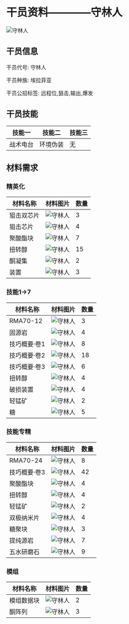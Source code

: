 # 干员资料————守林人

![守林人](./oprImages/守林人.png)

## 干员信息

干员代号: 守林人

干员种族: 埃拉菲亚

干员公招标签: 远程位,狙击,输出,爆发

## 干员技能

| 技能一       | 技能二   | 技能三 |
| ------------ | -------- | ------ |
| 战术电台 | 环境伪装 | 无 |

## 材料需求

### 精英化

| 材料名称      | 材料图片 | 数量  |
|---------|---------|-----|
| 狙击双芯片 | ![守林人](./matIcons/狙击双芯片.png)  |   3  |
| 狙击芯片 | ![守林人](./matIcons/狙击芯片.png)  |   4  |
| 聚酸酯块 | ![守林人](./matIcons/聚酸酯块.png)  |   7  |
| 扭转醇 | ![守林人](./matIcons/扭转醇.png)  |   15  |
| 酮凝集 | ![守林人](./matIcons/酮凝集.png)  |   2  |
| 装置 | ![守林人](./matIcons/装置.png)  |   3  |

### 技能1→7

| 材料名称      | 材料图片 | 数量  |
|---------|---------|-----|
| RMA70-12 | ![守林人](./matIcons/RMA70-12.png)  |   3  |
| 固源岩 | ![守林人](./matIcons/固源岩.png)  |   4  |
| 技巧概要·卷1 | ![守林人](./matIcons/技巧概要·卷1.png)  |   8  |
| 技巧概要·卷2 | ![守林人](./matIcons/技巧概要·卷2.png)  |   18  |
| 技巧概要·卷3 | ![守林人](./matIcons/技巧概要·卷3.png)  |   6  |
| 扭转醇 | ![守林人](./matIcons/扭转醇.png)  |   4  |
| 破损装置 | ![守林人](./matIcons/破损装置.png)  |   4  |
| 轻锰矿 | ![守林人](./matIcons/轻锰矿.png)  |   2  |
| 糖 | ![守林人](./matIcons/糖.png)  |   5  |

### 技能专精

| 材料名称      | 材料图片 | 数量  |
|---------|---------|-----|
| RMA70-24 | ![守林人](./matIcons/RMA70-24.png)  |   8  |
| 技巧概要·卷3 | ![守林人](./matIcons/技巧概要·卷3.png)  |   42  |
| 聚酸酯块 | ![守林人](./matIcons/聚酸酯块.png)  |   4  |
| 扭转醇 | ![守林人](./matIcons/扭转醇.png)  |   4  |
| 轻锰矿 | ![守林人](./matIcons/轻锰矿.png)  |   2  |
| 双极纳米片 | ![守林人](./matIcons/双极纳米片.png)  |   4  |
| 糖聚块 | ![守林人](./matIcons/糖聚块.png)  |   3  |
| 提纯源岩 | ![守林人](./matIcons/提纯源岩.png)  |   7  |
| 五水研磨石 | ![守林人](./matIcons/五水研磨石.png)  |   9  |

### 模组

| 材料名称      | 材料图片 | 数量  |
|---------|---------|-----|
| 模组数据块 | ![守林人](./暂无材料图片)  |   2  |
| 酮阵列 | ![守林人](./matIcons/酮阵列.png)  |   3  |
